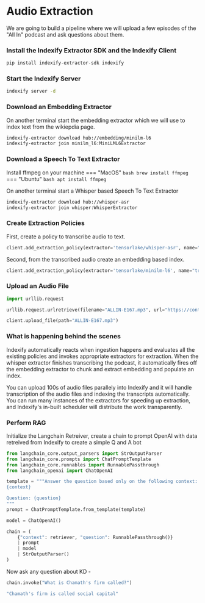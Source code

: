 # Audio Extraction

We are going to build a pipeline where we will upload a few episodes of the "All In" podcast and ask questions about them.

### Install the Indexify Extractor SDK and the Indexify Client
```bash
pip install indexify-extractor-sdk indexify
```

### Start the Indexify Server
```bash
indexify server -d
```

### Download an Embedding Extractor
On another terminal start the embedding extractor which we will use to index text from the wikiepdia page.
```bash
indexify-extractor download hub://embedding/minilm-l6
indexify-extractor join minilm_l6:MiniLML6Extractor
```

### Download a Speech To Text Extractor
Install ffmpeg on your machine 
=== "MacOS"
    ```bash
    brew install ffmpeg
    ```
=== "Ubuntu"
    ```bash
    apt install ffmpeg
    ```

On another terminal start a Whisper based Speech To Text Extractor
```bash
indexify-extractor download hub://whisper-asr
indexify-extractor join whisper:WhisperExtractor
```

### Create Extraction Policies
First, create a policy to transcribe audio to text.
```python
client.add_extraction_policy(extractor='tensorlake/whisper-asr', name="audio-transcription")
```

Second, from the transcribed audio create an embedding based index.
```python
client.add_extraction_policy(extractor='tensorlake/minilm-l6', name="transcription-embedding", content_source="audio-transcription")
```

### Upload an Audio File
```python
import urllib.request

urllib.request.urlretrieve(filename="ALLIN-E167.mp3", url="https://content.libsyn.com/p/5/d/f/5df17f8350f43745/ALLIN-E167.mp3?c_id=168165938&cs_id=168165938&destination_id=1928300&response-content-type=audio%2Fmpeg&Expires=1708741176&Signature=P6FSLybeGf4~lPTP5n1w0rVSYsSW7hraj0AqMd6DcMHAwNKGc2h7Zpka2rD0mXDB4VovIPPS1WgpUl30~cMv9eICU6NZGeypWAh9I~vRSB7siFoZwfl~~RbXME-ovRGXu2kSsQdSlx4pynuECYsnu03YvNdBTGEvxROfGXOWd6jrTYL5tVrPDrJYDpDnP~LwrrLfzBT7~CD~s1vvKnPBzrAKFA-KiZ~40GvuLAFOHl77JPk5u5tPk1mO~jTwEKiOmjBwPWkpf359gGys4ozaOBKoeYZeWEOlJDfHT8OHXvLZUjAdqzx95WellT8hWRs85irqZ4uTaWYwbkhT2QHN3A__&Key-Pair-Id=K1YS7LZGUP96OI")
```

```python
client.upload_file(path="ALLIN-E167.mp3")
```

### What is happening behind the scenes
Indexify automatically reacts when ingestion happens and evaluates all the existing policies and invokes appropriate extractors for extraction. When the whisper extractor finishes transcribing the podcast, it automatically fires off the embedding extractor to chunk and extract embedding and populate an index. 

You can upload 100s of audio files parallely into Indexify and it will handle transcription of the audio files and indexing the transcripts automatically. You can run many instances of the extractors for speeding up extraction, and Indexify's in-built scheduler will distribute the work transparently. 

### Perform RAG

Initialize the Langchain Retreiver, create a chain to prompt OpenAI with data retreived from Indexify to create a simple Q and A bot
```python
from langchain_core.output_parsers import StrOutputParser
from langchain_core.prompts import ChatPromptTemplate
from langchain_core.runnables import RunnablePassthrough
from langchain_openai import ChatOpenAI
```

```python
template = """Answer the question based only on the following context:
{context}

Question: {question}
"""
prompt = ChatPromptTemplate.from_template(template)

model = ChatOpenAI()

chain = (
    {"context": retriever, "question": RunnablePassthrough()}
    | prompt
    | model
    | StrOutputParser()
)
```
Now ask any question about KD -
```python
chain.invoke("What is Chamath's firm called?")
```

```bash
"Chamath's firm is called social capital"
```


